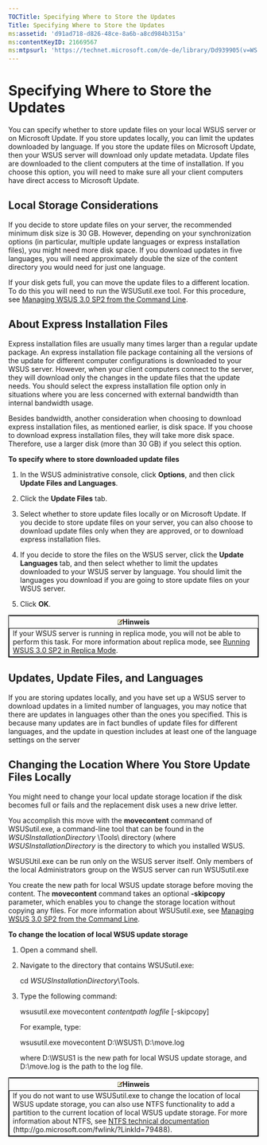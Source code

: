 ```yaml
---
TOCTitle: Specifying Where to Store the Updates
Title: Specifying Where to Store the Updates
ms:assetid: 'd91ad718-d826-48ce-8a6b-a8cd984b315a'
ms:contentKeyID: 21669567
ms:mtpsurl: 'https://technet.microsoft.com/de-de/library/Dd939905(v=WS.10)'
---
```


Specifying Where to Store the Updates
=====================================

You can specify whether to store update files on your local WSUS server or on Microsoft Update. If you store updates locally, you can limit the updates downloaded by language. If you store the update files on Microsoft Update, then your WSUS server will download only update metadata. Update files are downloaded to the client computers at the time of installation. If you choose this option, you will need to make sure all your client computers have direct access to Microsoft Update.

Local Storage Considerations
----------------------------

If you decide to store update files on your server, the recommended minimum disk size is 30 GB. However, depending on your synchronization options (in particular, multiple update languages or express installation files), you might need more disk space. If you download updates in five languages, you will need approximately double the size of the content directory you would need for just one language.

If your disk gets full, you can move the update files to a different location. To do this you will need to run the WSUSutil.exe tool. For this procedure, see [Managing WSUS 3.0 SP2 from the Command Line](https://technet.microsoft.com/4d4b90e9-bbb2-429a-92c9-1e5388240416).

About Express Installation Files
--------------------------------

Express installation files are usually many times larger than a regular update package. An express installation file package containing all the versions of the update for different computer configurations is downloaded to your WSUS server. However, when your client computers connect to the server, they will download only the changes in the update files that the update needs. You should select the express installation file option only in situations where you are less concerned with external bandwidth than internal bandwidth usage.

Besides bandwidth, another consideration when choosing to download express installation files, as mentioned earlier, is disk space. If you choose to download express installation files, they will take more disk space. Therefore, use a larger disk (more than 30 GB) if you select this option.

**To specify where to store downloaded update files**
1.  In the WSUS administrative console, click **Options**, and then click **Update Files and Languages**.

2.  Click the **Update Files** tab.

3.  Select whether to store update files locally or on Microsoft Update. If you decide to store update files on your server, you can also choose to download update files only when they are approved, or to download express installation files.

4.  If you decide to store the files on the WSUS server, click the **Update Languages** tab, and then select whether to limit the updates downloaded to your WSUS server by language. You should limit the languages you download if you are going to store update files on your WSUS server.

5.  Click **OK**.

 
<table style="border:1px solid black;">
<colgroup>
<col width="100%" />
</colgroup>
<thead>
<tr class="header">
<th><img src="images/Dd939905.note(WS.10).gif" />Hinweis</th>
</tr>
</thead>
<tbody>
<tr class="odd">
<td style="border:1px solid black;">If your WSUS server is running in replica mode, you will not be able to perform this task. For more information about replica mode, see <a href="https://technet.microsoft.com/bbcd889e-3d5d-4e68-9357-fa85b4685fed">Running WSUS 3.0 SP2 in Replica Mode</a>.
</td>
</tr>
</tbody>
</table>
 

Updates, Update Files, and Languages
------------------------------------

If you are storing updates locally, and you have set up a WSUS server to download updates in a limited number of languages, you may notice that there are updates in languages other than the ones you specified. This is because many updates are in fact bundles of update files for different languages, and the update in question includes at least one of the language settings on the server

Changing the Location Where You Store Update Files Locally
----------------------------------------------------------

You might need to change your local update storage location if the disk becomes full or fails and the replacement disk uses a new drive letter.

You accomplish this move with the **movecontent** command of WSUSutil.exe, a command-line tool that can be found in the *WSUSInstallationDirectory* \\Tools\\ directory (where *WSUSInstallationDirectory* is the directory to which you installed WSUS.

WSUSUtil.exe can be run only on the WSUS server itself. Only members of the local Administrators group on the WSUS server can run WSUSutil.exe

You create the new path for local WSUS update storage before moving the content. The **movecontent** command takes an optional **-skipcopy** parameter, which enables you to change the storage location without copying any files. For more information about WSUSutil.exe, see [Managing WSUS 3.0 SP2 from the Command Line](https://technet.microsoft.com/4d4b90e9-bbb2-429a-92c9-1e5388240416).

**To change the location of local WSUS update storage**
1.  Open a command shell.

2.  Navigate to the directory that contains WSUSutil.exe:

    cd *WSUSInstallationDirectory*\\Tools.

3.  Type the following command:

    wsusutil.exe movecontent *contentpath logfile* \[-skipcopy\]

    For example, type:

    wsusutil.exe movecontent D:\\WSUS1\\ D:\\move.log

    where D:\\WSUS1 is the new path for local WSUS update storage, and D:\\move.log is the path to the log file.

 
<table style="border:1px solid black;">
<colgroup>
<col width="100%" />
</colgroup>
<thead>
<tr class="header">
<th><img src="images/Dd939905.note(WS.10).gif" />Hinweis</th>
</tr>
</thead>
<tbody>
<tr class="odd">
<td style="border:1px solid black;">If you do not want to use WSUSutil.exe to change the location of local WSUS update storage, you can also use NTFS functionality to add a partition to the current location of local WSUS update storage. For more information about NTFS, see <a href="http://go.microsoft.com/fwlink/?linkid=79488">NTFS technical documentation</a> (http://go.microsoft.com/fwlink/?LinkId=79488).
</td>
</tr>
</tbody>
</table>
